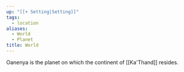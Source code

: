 ```yaml
---
up: "[[+ Setting|Setting]]"
tags:
  - location
aliases:
  - World
  - Planet
title: World
---
```

Oanenya is the planet on which the continent of [[Ka'Thand]] resides. 
